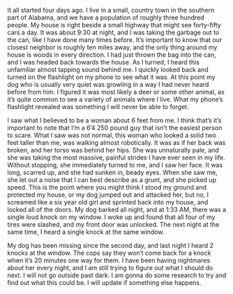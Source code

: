 It all started four days ago. I live in a small, country town in the southern part of Alabama, and we have a population of roughly three hundred people. My house is right beside a small highway that might see forty-fifty cars a day. It was about 9:30 at night, and I was taking the garbage out to the can, like I have done many times before. It’s important to know that our closest neighbor is roughly ten miles away, and the only thing around my house is woods in every direction. I had just thrown the bag into the can, and I was headed back towards the house. As I turned, I heard this unfamiliar almost tapping sound behind me. I quickly looked back and turned on the flashlight on my phone to see what it was. At this point my dog who is usually very quiet was growling in a way I had never heard before from him. I figured it was most likely a deer or some other animal, as it’s quite common to see a variety of animals where I live. What my phone’s flashlight revealed was something I will never be able to forget.   

I saw what I believed to be a woman about 6 feet from me. I think that’s it’s important to note that I’m a 6’4 250 pound guy that isn’t the easiest person to scare. What I saw was not normal, this woman who looked a solid two feet taller than me, was walking almost robotically. It was as if her back was broken, and her torso was behind her hips. She was unnaturally pale, and she was taking the most massive, painful strides I have ever seen in my life. Without stopping, she immediately turned to me, and I saw her face. It was long, scarred up, and she had sunken in, beady eyes. When she saw me, she let out a noise that I can best describe as a grunt, and she picked up speed. This is the point where you might think I stood my ground and protected my house, or my dog jumped out and attacked her, but no, I screamed like a six year old girl and sprinted back into my house, and locked all of the doors. My dog barked all night, and at 1:33 AM, there was a single loud knock on my window. I woke up and found that all four of my tires were slashed, and my front door was unlocked. The next night at the same time, I heard a single knock at the same window.   

My dog has been missing since the second day, and last night I heard 2 knocks at the window. The cops say they won’t come back for a knock when it’s 20 minutes one way for them. I have been having nightmares about her every night, and I am still trying to figure out what I should do next. I will not go outside past dark. I am gonna do some research to try and find out what this could be. I will update if something else happens.